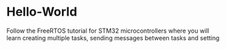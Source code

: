 # Hello-World

Follow the FreeRTOS tutorial for STM32 microcontrollers 
where you will learn creating multiple tasks, sending messages between tasks and setting
